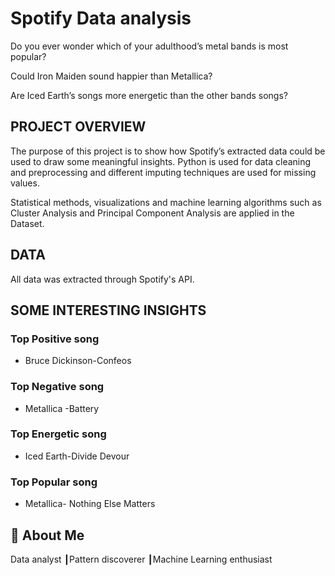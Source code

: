 
# Spotify Data analysis

Do you ever wonder which of your adulthood’s metal bands is most popular? 

Could Iron Maiden sound happier than Metallica?

Are Iced Earth’s songs more energetic than the other bands songs?



## PROJECT OVERVIEW


The purpose of this project is to show how Spotify’s extracted data could be used to draw some meaningful insights. Python is used for data cleaning and preprocessing and different imputing techniques are used for missing values.

Statistical methods, visualizations and machine learning algorithms such as Cluster Analysis and Principal Component Analysis are applied in the Dataset.
## DATA

All data was extracted through Spotify's API.
## SOME INTERESTING INSIGHTS 

### Top Positive song

* Bruce Dickinson-Confeos

### Top Negative song

* Metallica -Battery

### Top Energetic song

* Iced Earth-Divide Devour

### Top Popular song

* Metallica- Nothing Else Matters




## 🚀 About Me
Data analyst ┃Pattern discoverer ┃Machine Learning enthusiast

